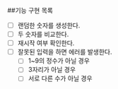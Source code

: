 ##기능 구현 목록
- [ ] 랜덤한 숫자를 생성한다.
- [ ] 두 숫자를 비교한다.
- [ ] 재시작 여부 확인한다.
- [ ] 잘못된 입력을 하면 에러를 발생한다.
  - [ ] 1~9의 정수가 아닐 경우
  - [ ] 3자리가 아닐 경우
  - [ ] 서로 다른 수가 아닐 경우